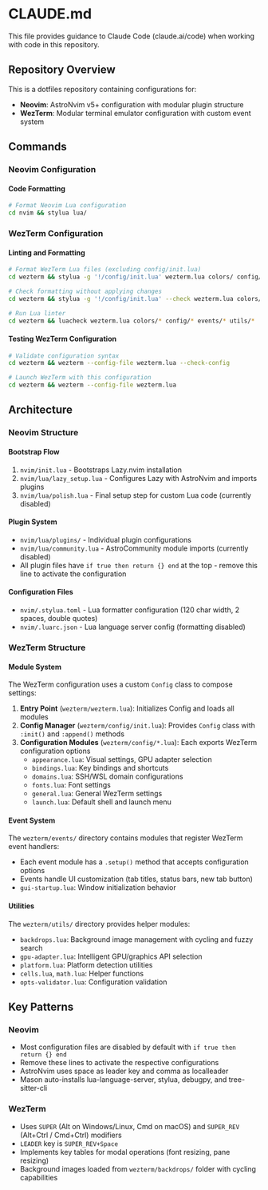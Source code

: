 # CLAUDE.md

This file provides guidance to Claude Code (claude.ai/code) when working with code in this repository.

## Repository Overview

This is a dotfiles repository containing configurations for:
- **Neovim**: AstroNvim v5+ configuration with modular plugin structure
- **WezTerm**: Modular terminal emulator configuration with custom event system

## Commands

### Neovim Configuration

#### Code Formatting
```bash
# Format Neovim Lua configuration
cd nvim && stylua lua/
```

### WezTerm Configuration

#### Linting and Formatting
```bash
# Format WezTerm Lua files (excluding config/init.lua)
cd wezterm && stylua -g '!/config/init.lua' wezterm.lua colors/ config/ events/ utils/

# Check formatting without applying changes
cd wezterm && stylua -g '!/config/init.lua' --check wezterm.lua colors/ config/ events/ utils/

# Run Lua linter
cd wezterm && luacheck wezterm.lua colors/* config/* events/* utils/*
```

#### Testing WezTerm Configuration
```bash
# Validate configuration syntax
cd wezterm && wezterm --config-file wezterm.lua --check-config

# Launch WezTerm with this configuration
cd wezterm && wezterm --config-file wezterm.lua
```

## Architecture

### Neovim Structure

#### Bootstrap Flow
1. `nvim/init.lua` - Bootstraps Lazy.nvim installation
2. `nvim/lua/lazy_setup.lua` - Configures Lazy with AstroNvim and imports plugins
3. `nvim/lua/polish.lua` - Final setup step for custom Lua code (currently disabled)

#### Plugin System
- `nvim/lua/plugins/` - Individual plugin configurations
- `nvim/lua/community.lua` - AstroCommunity module imports (currently disabled)
- All plugin files have `if true then return {} end` at the top - remove this line to activate the configuration

#### Configuration Files
- `nvim/.stylua.toml` - Lua formatter configuration (120 char width, 2 spaces, double quotes)
- `nvim/.luarc.json` - Lua language server config (formatting disabled)

### WezTerm Structure

#### Module System
The WezTerm configuration uses a custom `Config` class to compose settings:

1. **Entry Point** (`wezterm/wezterm.lua`): Initializes Config and loads all modules
2. **Config Manager** (`wezterm/config/init.lua`): Provides `Config` class with `:init()` and `:append()` methods
3. **Configuration Modules** (`wezterm/config/*.lua`): Each exports WezTerm configuration options
   - `appearance.lua`: Visual settings, GPU adapter selection
   - `bindings.lua`: Key bindings and shortcuts
   - `domains.lua`: SSH/WSL domain configurations
   - `fonts.lua`: Font settings
   - `general.lua`: General WezTerm settings
   - `launch.lua`: Default shell and launch menu

#### Event System
The `wezterm/events/` directory contains modules that register WezTerm event handlers:
- Each event module has a `.setup()` method that accepts configuration options
- Events handle UI customization (tab titles, status bars, new tab button)
- `gui-startup.lua`: Window initialization behavior

#### Utilities
The `wezterm/utils/` directory provides helper modules:
- `backdrops.lua`: Background image management with cycling and fuzzy search
- `gpu-adapter.lua`: Intelligent GPU/graphics API selection
- `platform.lua`: Platform detection utilities
- `cells.lua`, `math.lua`: Helper functions
- `opts-validator.lua`: Configuration validation

## Key Patterns

### Neovim
- Most configuration files are disabled by default with `if true then return {} end`
- Remove these lines to activate the respective configurations
- AstroNvim uses space as leader key and comma as localleader
- Mason auto-installs lua-language-server, stylua, debugpy, and tree-sitter-cli

### WezTerm
- Uses `SUPER` (Alt on Windows/Linux, Cmd on macOS) and `SUPER_REV` (Alt+Ctrl / Cmd+Ctrl) modifiers
- `LEADER` key is `SUPER_REV+Space`
- Implements key tables for modal operations (font resizing, pane resizing)
- Background images loaded from `wezterm/backdrops/` folder with cycling capabilities